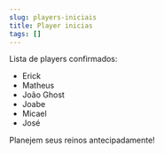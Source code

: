 ```yaml
---
slug: players-iniciais
title: Player inicias
tags: []
---
```


Lista de players confirmados:

- Erick
- Matheus
- João Ghost
- Joabe
- Micael
- José

Planejem seus reinos antecipadamente!
